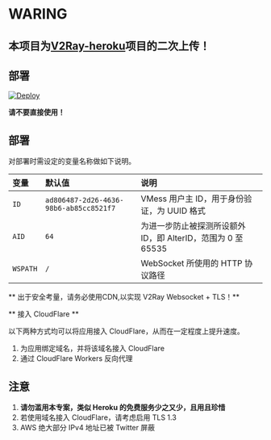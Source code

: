 # WARING

## 本项目为[V2Ray-heroku](https://github.com/bclswl0827/v2ray-heroku)项目的二次上传！

## 部署


[![Deploy](https://www.herokucdn.com/deploy/button.png)](https://dashboard.heroku.com/new?template=https://github.com/MikasaA-kaman/v2ray-heroku)

**请不要直接使用！**


## 部署

对部署时需设定的变量名称做如下说明。

| 变量 | 默认值 | 说明 |
| :--- | :--- | :--- |
| `ID` | `ad806487-2d26-4636-98b6-ab85cc8521f7` | VMess 用户主 ID，用于身份验证，为 UUID 格式 |
| `AID` | `64` | 为进一步防止被探测所设额外 ID，即 AlterID，范围为 0 至 65535 |
| `WSPATH` | `/` | WebSocket 所使用的 HTTP 协议路径 |


** 出于安全考量，请务必使用CDN,以实现 V2Ray Websocket + TLS！**

** 接入 CloudFlare **

以下两种方式均可以将应用接入 CloudFlare，从而在一定程度上提升速度。

 1. 为应用绑定域名，并将该域名接入 CloudFlare
 2. 通过 CloudFlare Workers 反向代理

## 注意

 1. **请勿滥用本专案，类似 Heroku 的免费服务少之又少，且用且珍惜**
 2. 若使用域名接入 CloudFlare，请考虑启用 TLS 1.3
 3. AWS 绝大部分 IPv4 地址已被 Twitter 屏蔽
